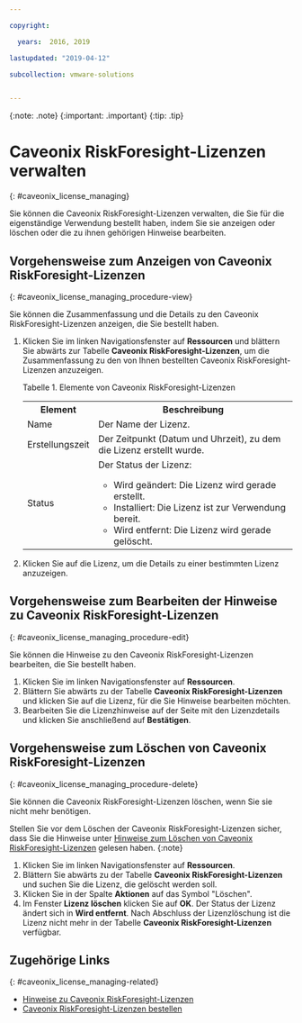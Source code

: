 ```yaml
---

copyright:

  years:  2016, 2019

lastupdated: "2019-04-12"

subcollection: vmware-solutions


---
```


{:note: .note}
{:important: .important}
{:tip: .tip}

# Caveonix RiskForesight-Lizenzen verwalten
{: #caveonix_license_managing}

Sie können die Caveonix RiskForesight-Lizenzen verwalten, die Sie für die eigenständige Verwendung bestellt haben, indem Sie sie anzeigen oder löschen oder die zu ihnen gehörigen Hinweise bearbeiten.

## Vorgehensweise zum Anzeigen von Caveonix RiskForesight-Lizenzen
{: #caveonix_license_managing_procedure-view}

Sie können die Zusammenfassung und die Details zu den Caveonix RiskForesight-Lizenzen anzeigen, die Sie bestellt haben.

1. Klicken Sie im linken Navigationsfenster auf **Ressourcen** und blättern Sie abwärts zur Tabelle **Caveonix RiskForesight-Lizenzen**, um die Zusammenfassung zu den von Ihnen bestellten Caveonix RiskForesight-Lizenzen anzuzeigen.

   Tabelle 1. Elemente von Caveonix RiskForesight-Lizenzen

    <table>
      <tr>
        <th>Element</th>
        <th>Beschreibung</th>
      </tr>
      <tr>
        <td>Name</td>
        <td>Der Name der Lizenz.</td>
       </tr>
       <tr>
         <td>Erstellungszeit</td>
         <td>Der Zeitpunkt (Datum und Uhrzeit), zu dem die Lizenz erstellt wurde.</td>
       </tr>
       <tr>
         <td>Status</td>
         <td>Der Status der Lizenz: <ul><li>Wird geändert: Die Lizenz wird gerade erstellt.</li><li>Installiert: Die Lizenz ist zur Verwendung bereit.</li><li>Wird entfernt: Die Lizenz wird gerade gelöscht.</li></ul></td>
       </tr>
    </table>   

2. Klicken Sie auf die Lizenz, um die Details zu einer bestimmten Lizenz anzuzeigen.

## Vorgehensweise zum Bearbeiten der Hinweise zu Caveonix RiskForesight-Lizenzen
{: #caveonix_license_managing_procedure-edit}

Sie können die Hinweise zu den Caveonix RiskForesight-Lizenzen bearbeiten, die Sie bestellt haben.

1. Klicken Sie im linken Navigationsfenster auf **Ressourcen**.
2. Blättern Sie abwärts zu der Tabelle **Caveonix RiskForesight-Lizenzen** und klicken Sie auf die Lizenz, für die Sie Hinweise bearbeiten möchten.
3. Bearbeiten Sie die Lizenzhinweise auf der Seite mit den Lizenzdetails und klicken Sie anschließend auf **Bestätigen**.

## Vorgehensweise zum Löschen von Caveonix RiskForesight-Lizenzen
{: #caveonix_license_managing_procedure-delete}

Sie können die Caveonix RiskForesight-Lizenzen löschen, wenn Sie sie nicht mehr benötigen.

Stellen Sie vor dem Löschen der Caveonix RiskForesight-Lizenzen sicher, dass Sie die Hinweise unter [Hinweise zum Löschen von Caveonix RiskForesight-Lizenzen](/docs/services/vmwaresolutions/services?topic=vmware-solutions-caveonix_license_considerations#caveonix_license_considerations-remove) gelesen haben.
{:note}

1. Klicken Sie im linken Navigationsfenster auf **Ressourcen**.
2. Blättern Sie abwärts zu der Tabelle **Caveonix RiskForesight-Lizenzen** und suchen Sie die Lizenz, die gelöscht werden soll.
3. Klicken Sie in der Spalte **Aktionen** auf das Symbol "Löschen".
4. Im Fenster **Lizenz löschen** klicken Sie auf **OK**.
   Der Status der Lizenz ändert sich in **Wird entfernt**. Nach Abschluss der Lizenzlöschung ist die Lizenz nicht mehr in der Tabelle **Caveonix RiskForesight-Lizenzen** verfügbar.

## Zugehörige Links
{: #caveonix_license_managing-related}

* [Hinweise zu Caveonix RiskForesight-Lizenzen](/docs/services/vmwaresolutions/services?topic=vmware-solutions-caveonix_license_considerations)
* [Caveonix RiskForesight-Lizenzen bestellen](/docs/services/vmwaresolutions/services?topic=vmware-solutions-caveonix_license_ordering)

